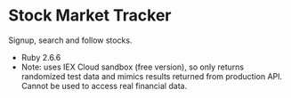 # Stock Market Tracker


Signup, search and follow stocks. 


* Ruby 2.6.6
* Note: uses IEX Cloud sandbox (free version), so only returns randomized test data and mimics results returned from production API. Cannot be used to access real financial data.

